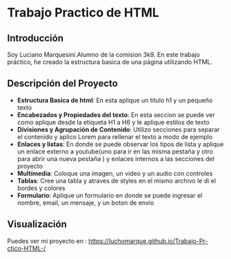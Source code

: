 # Trabajo Practico de HTML

</div>

## Introducción

Soy Luciano Marquesini.Alumno de la comision 3k9. 
En este trabajo práctico, he creado la estructura basica de una página utilizando HTML.


## Descripción del Proyecto

- **Estructura Basica de html**: En esta aplique un titulo h1 y un pequeño texto
- **Encabezados y Propiedades del texto**: En esta seccion se puede ver como aplique desde la etiqueta H1 a H6 y le aplique estilos de texto
- **Divisiones y Agrupación de Contenido**: Utilizo secciones para separar el contenido y aplico Lorem para rellenar el texto a modo de ejemplo
- **Enlaces y listas**: En donde se puede observar los tipos de lista y aplique un enlace externo a youtube(uno para ir en las misma pestaña y otro para abrir una nueva pestaña ) y enlaces internos a las secciones del proyecto
- **Multimedia**: Coloque una imagen, un video y un audio con controles
- **Tablas**: Cree una tabla y atraves de styles en el mismo archivo le di el bordes y colores
- **Formulario**: Aplique un formulario en donde se puede ingresar el nombre, email, un mensaje, y un boton de envio



## Visualización
Puedes ver mi proyecto en : https://luchomarque.github.io/Trabajo-Pr-ctico-HTML-/
